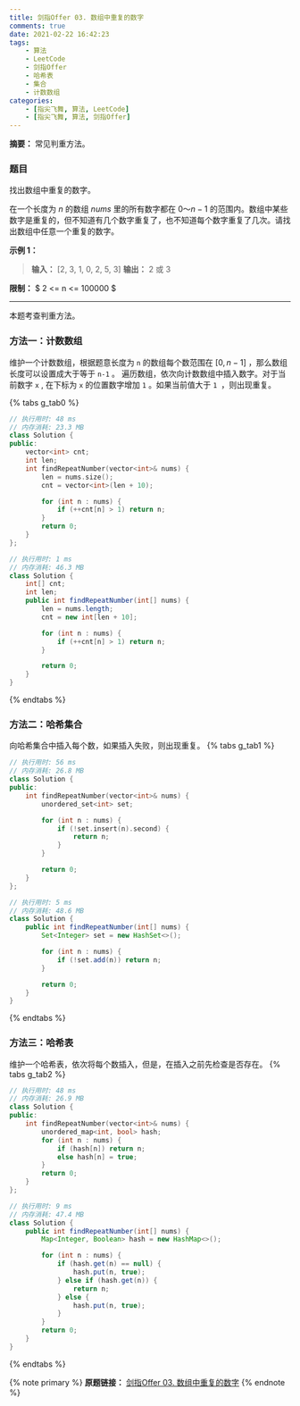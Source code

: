 ```yaml
---
title: 剑指Offer 03. 数组中重复的数字
comments: true
date: 2021-02-22 16:42:23
tags:
    - 算法
    - LeetCode
    - 剑指Offer
    - 哈希表
    - 集合
    - 计数数组
categories:
    - [指尖飞舞, 算法, LeetCode]
    - [指尖飞舞, 算法, 剑指Offer]
---
```

__摘要：__
常见判重方法。
<!-- more -->

### 题目
找出数组中重复的数字。


在一个长度为 $n$ 的数组 $nums$ 里的所有数字都在 $0～n-1$ 的范围内。数组中某些数字是重复的，但不知道有几个数字重复了，也不知道每个数字重复了几次。请找出数组中任意一个重复的数字。

__示例 1：__

> __输入：__
> [2, 3, 1, 0, 2, 5, 3]
> __输出：__ 
> 2 或 3 
 

__限制：__
$ 2 <= n <= 100000 $
___

本题考查判重方法。

### 方法一：计数数组
维护一个计数数组，根据题意长度为 `n` 的数组每个数范围在 $[0, n-1]$ ，那么数组长度可以设置成大于等于 `n-1` 。
遍历数组，依次向计数数组中插入数字。对于当前数字 `x` , 在下标为 `x` 的位置数字增加 `1` 。如果当前值大于 `1 `，则出现重复。

{% tabs g_tab0 %}
<!-- tab C++ -->
```c++
// 执行用时: 48 ms
// 内存消耗: 23.3 MB
class Solution {
public:
    vector<int> cnt;
    int len;
    int findRepeatNumber(vector<int>& nums) {
        len = nums.size();
        cnt = vector<int>(len + 10);

        for (int n : nums) {
            if (++cnt[n] > 1) return n;
        }
        return 0;
    }
};
```
<!-- endtab -->

<!-- tab Java -->
```java
// 执行用时: 1 ms
// 内存消耗: 46.3 MB
class Solution {
    int[] cnt;
    int len;
    public int findRepeatNumber(int[] nums) {
        len = nums.length;
        cnt = new int[len + 10];

        for (int n : nums) {
            if (++cnt[n] > 1) return n;
        }

        return 0;
    }
}
```
<!-- endtab -->
{% endtabs %}


### 方法二：哈希集合
向哈希集合中插入每个数，如果插入失败，则出现重复。
{% tabs g_tab1 %}
<!-- tab C++ -->
```c++
// 执行用时: 56 ms
// 内存消耗: 26.8 MB
class Solution {
public:
    int findRepeatNumber(vector<int>& nums) {
        unordered_set<int> set;

        for (int n : nums) {
            if (!set.insert(n).second) {
                return n;
            } 
        }

        return 0;
    }   
};
```
<!-- endtab -->

<!-- tab Java -->
```java
// 执行用时: 5 ms
// 内存消耗: 48.6 MB
class Solution {
    public int findRepeatNumber(int[] nums) {
        Set<Integer> set = new HashSet<>();

        for (int n : nums) {
            if (!set.add(n)) return n;
        }

        return 0;
    }
}
```
<!-- endtab -->
{% endtabs %}

### 方法三：哈希表
维护一个哈希表，依次将每个数插入，但是，在插入之前先检查是否存在。
{% tabs g_tab2 %}
<!-- tab C++ -->
```c++
// 执行用时: 48 ms
// 内存消耗: 26.9 MB
class Solution {
public:
    int findRepeatNumber(vector<int>& nums) {
        unordered_map<int, bool> hash;
        for (int n : nums) {
            if (hash[n]) return n;
            else hash[n] = true;
        }
        return 0;
    }
};
```
<!-- endtab -->

<!-- tab Java -->
```Java
// 执行用时: 9 ms
// 内存消耗: 47.4 MB
class Solution {
    public int findRepeatNumber(int[] nums) {
        Map<Integer, Boolean> hash = new HashMap<>();

        for (int n : nums) {
            if (hash.get(n) == null) {
                hash.put(n, true);
            } else if (hash.get(n)) {
                return n;
            } else {
                hash.put(n, true);
            }
        }
        return 0;
    }
}
```
<!-- endtab -->
{% endtabs %}

{% note primary %}
__原题链接：__ [剑指Offer 03. 数组中重复的数字](https://leetcode-cn.com/problems/shu-zu-zhong-zhong-fu-de-shu-zi-lcof/)
{% endnote %}
